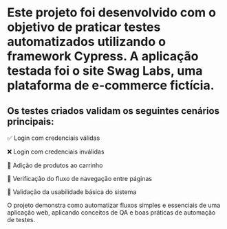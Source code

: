 # Este projeto foi desenvolvido com o objetivo de praticar testes automatizados utilizando o framework Cypress. A aplicação testada foi o site Swag Labs, uma plataforma de e-commerce fictícia.

## Os testes criados validam os seguintes cenários principais:

✅ Login com credenciais válidas

❌ Login com credenciais inválidas

🛒 Adição de produtos ao carrinho

🔄 Verificação do fluxo de navegação entre páginas

🚀 Validação da usabilidade básica do sistema

O projeto demonstra como automatizar fluxos simples e essenciais de uma aplicação web, aplicando conceitos de QA e boas práticas de automação de testes.
